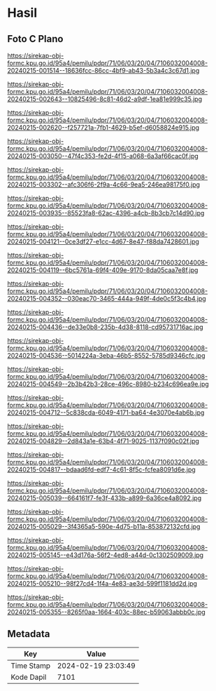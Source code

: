 # Hasil

## Foto C Plano

https://sirekap-obj-formc.kpu.go.id/95a4/pemilu/pdpr/71/06/03/20/04/7106032004008-20240215-001514--18636fcc-86cc-4bf9-ab43-5b3a4c3c67d1.jpg

https://sirekap-obj-formc.kpu.go.id/95a4/pemilu/pdpr/71/06/03/20/04/7106032004008-20240215-002643--10825496-8c81-46d2-a9df-1ea81e999c35.jpg

https://sirekap-obj-formc.kpu.go.id/95a4/pemilu/pdpr/71/06/03/20/04/7106032004008-20240215-002620--f257721a-7fb1-4629-b5ef-d6058824e915.jpg

https://sirekap-obj-formc.kpu.go.id/95a4/pemilu/pdpr/71/06/03/20/04/7106032004008-20240215-003050--47f4c353-fe2d-4f15-a068-6a3af66cac0f.jpg

https://sirekap-obj-formc.kpu.go.id/95a4/pemilu/pdpr/71/06/03/20/04/7106032004008-20240215-003302--afc306f6-2f9a-4c66-9ea5-246ea98175f0.jpg

https://sirekap-obj-formc.kpu.go.id/95a4/pemilu/pdpr/71/06/03/20/04/7106032004008-20240215-003935--85523fa8-62ac-4396-a4cb-8b3cb7c14d90.jpg

https://sirekap-obj-formc.kpu.go.id/95a4/pemilu/pdpr/71/06/03/20/04/7106032004008-20240215-004121--0ce3df27-e1cc-4d67-8e47-f88da7428601.jpg

https://sirekap-obj-formc.kpu.go.id/95a4/pemilu/pdpr/71/06/03/20/04/7106032004008-20240215-004119--6bc5761a-69f4-409e-9170-8da05caa7e8f.jpg

https://sirekap-obj-formc.kpu.go.id/95a4/pemilu/pdpr/71/06/03/20/04/7106032004008-20240215-004352--030eac70-3465-444a-949f-4de0c5f3c4b4.jpg

https://sirekap-obj-formc.kpu.go.id/95a4/pemilu/pdpr/71/06/03/20/04/7106032004008-20240215-004436--de33e0b8-235b-4d38-8118-cd95731716ac.jpg

https://sirekap-obj-formc.kpu.go.id/95a4/pemilu/pdpr/71/06/03/20/04/7106032004008-20240215-004536--5014224a-3eba-46b5-8552-5785d9346cfc.jpg

https://sirekap-obj-formc.kpu.go.id/95a4/pemilu/pdpr/71/06/03/20/04/7106032004008-20240215-004549--2b3b42b3-28ce-496c-8980-b234c696ea9e.jpg

https://sirekap-obj-formc.kpu.go.id/95a4/pemilu/pdpr/71/06/03/20/04/7106032004008-20240215-004712--5c838cda-6049-4171-ba64-4e3070e4ab6b.jpg

https://sirekap-obj-formc.kpu.go.id/95a4/pemilu/pdpr/71/06/03/20/04/7106032004008-20240215-004829--2d843a1e-63b4-4f71-9025-1137f090c02f.jpg

https://sirekap-obj-formc.kpu.go.id/95a4/pemilu/pdpr/71/06/03/20/04/7106032004008-20240215-004817--bdaad6fd-edf7-4c61-8f5c-fcfea8091d6e.jpg

https://sirekap-obj-formc.kpu.go.id/95a4/pemilu/pdpr/71/06/03/20/04/7106032004008-20240215-005039--664161f7-fe3f-433b-a899-6a36ce4a8092.jpg

https://sirekap-obj-formc.kpu.go.id/95a4/pemilu/pdpr/71/06/03/20/04/7106032004008-20240215-005029--3f4365a5-590e-4d75-b11a-853872132cfd.jpg

https://sirekap-obj-formc.kpu.go.id/95a4/pemilu/pdpr/71/06/03/20/04/7106032004008-20240215-005145--e43d176a-56f2-4ed8-a44d-0c1302509009.jpg

https://sirekap-obj-formc.kpu.go.id/95a4/pemilu/pdpr/71/06/03/20/04/7106032004008-20240215-005210--98f27cd4-1f4a-4e83-ae3d-599f1181dd2d.jpg

https://sirekap-obj-formc.kpu.go.id/95a4/pemilu/pdpr/71/06/03/20/04/7106032004008-20240215-005355--8265f0aa-1664-403c-88ec-b59063abbb0c.jpg


## Metadata

| Key        | Value               |
| ---------- | ------------------- |
| Time Stamp | 2024-02-19 23:03:49 |
| Kode Dapil | 7101                |



